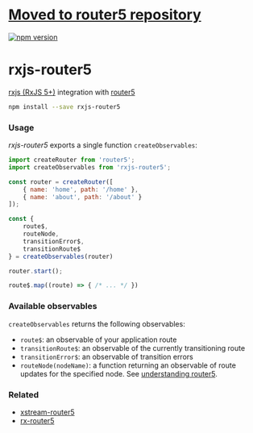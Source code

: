 # [Moved to router5 repository](https://github.com/router5/router5/tree/master/packages/rxjs-router5)

[![npm version](https://badge.fury.io/js/rxjs-router5.svg)](https://badge.fury.io/js/rxjs-router5)

# rxjs-router5

[rxjs (RxJS 5+)](http://reactivex.io/rxjs/) integration with [router5](http://router5.github.io)

```sh
npm install --save rxjs-router5
```

### Usage

_rxjs-router5_ exports a single function `createObservables`:

```js
import createRouter from 'router5';
import createObservables from 'rxjs-router5';

const router = createRouter([
    { name: 'home', path: '/home' },
    { name: 'about', path: '/about' }
]);

const {
    route$,
    routeNode,
    transitionError$,
    transitionRoute$
} = createObservables(router)

router.start();

route$.map((route) => { /* ... */ })
```

### Available observables

`createObservables` returns the following observables:
- `route$`: an observable of your application route
- `transitionRoute$`: an observable of the currently transitioning route
- `transitionError$`: an observable of transition errors
- `routeNode(nodeName)`: a function returning an observable of route updates for the specified node. See [understanding router5](http://router5.github.io/docs/understanding-router5.html).

### Related

- [xstream-router5](https://github.com/router5/xstream-router5)
- [rx-router5](https://github.com/router5/rx-router5)
